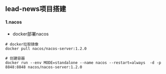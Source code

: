 ## lead-news项目搭建

#### 1.nacos

- docker部署nacos

```
# docker拉取镜像 
docker pull nacos/nacos-server:1.2.0

# 创建容器
docker run --env MODE=standalone --name nacos --restart=always  -d -p 8848:8848 nacos/nacos-server:1.2.0
```

